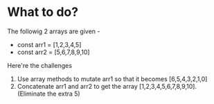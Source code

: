 # What to do?

The followig 2 arrays are given -

- const arr1 = [1,2,3,4,5]
- const arr2 = [5,6,7,8,9,10]

Here're the challenges

1. Use array methods to mutate arr1 so that it becomes [6,5,4,3,2,1,0]
2. Concatenate arr1 and arr2 to get the array [1,2,3,4,5,6,7,8,9,10]. (Eliminate the extra 5)
